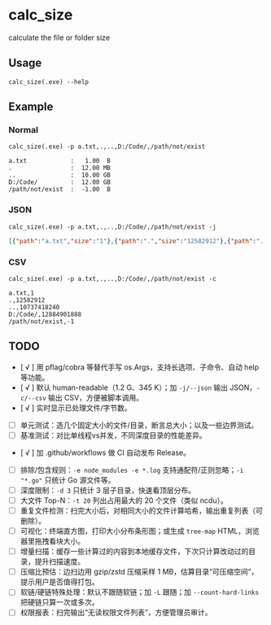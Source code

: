 # calc_size

calculate the file or folder size

## Usage

```shell
calc_size(.exe) --help
```

## Example

### Normal
```shell
calc_size(.exe) -p a.txt,.,..,D:/Code/,/path/not/exist
```

```shell
a.txt            :   1.00  B
.                :  12.00 MB
..               :  10.00 GB
D:/Code/         :  12.00 GB
/path/not/exist  :  -1.00  B
```

### JSON
```shell
calc_size(.exe) -p a.txt,.,..,D:/Code/,/path/not/exist -j
```

```json
[{"path":"a.txt","size":"1"},{"path":".","size":"12582912"},{"path":"..","size":"10737418240"},{"path":"D:/Code/","size":"12884901888"},{"path":"/path/not/exist","size":"-1"}]
```

### CSV
```shell
calc_size(.exe) -p a.txt,.,..,D:/Code/,/path/not/exist -c
```

```csv
a.txt,1
.,12582912
..,10737418240
D:/Code/,12884901888
/path/not/exist,-1
```

## TODO

- [ √ ] 用 pflag/cobra 等替代手写 os.Args，支持长选项、子命令、自动 help 等功能。
- [ √ ] 默认 human-readable（1.2 G、345 K）；加 `-j/--json` 输出 JSON，`-c/--csv` 输出 CSV，方便被脚本调用。
- [ √ ] 实时显示已处理文件/字节数。
- [ ] 单元测试：造几个固定大小的文件/目录，断言总大小；以及一些边界测试。
- [ ] 基准测试：对比单线程vs并发，不同深度目录的性能差异。
- [ √ ] 加 .github/workflows 做 CI 自动发布 Release。
- [ ] 排除/包含规则：`-e node_modules -e *.log` 支持通配符/正则忽略；`-i "*.go"` 只统计 Go 源文件等。
- [ ] 深度限制：`-d 3` 只统计 3 层子目录，快速看顶层分布。
- [ ] 大文件 Top-N：`-t 20` 列出占用最大的 20 个文件（类似 ncdu）。
- [ ] 重复文件检测：扫完大小后，对相同大小的文件计算哈希，输出重复列表（可删除）。
- [ ] 可视化：终端直方图，打印大小分布条形图；或生成 `tree-map` HTML，浏览器里拖拽看块大小。
- [ ] 增量扫描：缓存一些计算过的内容到本地缓存文件，下次只计算改动过的目录，提升扫描速度。
- [ ] 压缩比预估：边扫边用 gzip/zstd 压缩采样 1 MB，估算目录“可压缩空间”，提示用户是否值得打包。
- [ ] 软链/硬链特殊处理：默认不跟随软链；加 `-L` 跟随；加 `--count-hard-links` 把硬链只算一次或多次。
- [ ] 权限报表：扫完输出“无读权限文件列表”，方便管理员审计。
